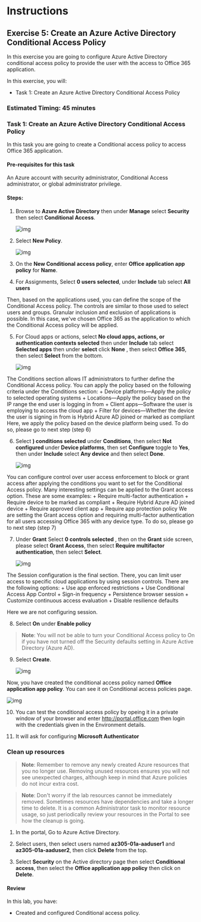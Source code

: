 # Instructions

## Exercise 5: Create an Azure Active Directory Conditional Access Policy

In this exercise you are going to configure Azure Active Directory conditional access policy to provide the user with the access to Office 365 application.

In this exercise, you will:

+ Task 1: Create an Azure Active Directory Conditional Access Policy

### Estimated Timing: 45 minutes

### Task 1: Create an Azure Active Directory Conditional Access Policy

In this task you are going to create a Conditional access policy to access Office 365 application.

#### Pre-requisites for this task

An Azure account with security administrator, Conditional Access administrator, or global administrator privilege.

#### Steps:

1. Browse to **Azure Active Directory** then under **Manage** select **Security** then select **Conditional Access**.

    ![img](../media/ca1.png)

2. Select **New Policy**.

    ![img](../media/ca2.png)

3. On the **New Conditional access policy**, enter **Office application app policy** for **Name**.

4. For Assignments, Select **0 users selected**, under **Include** tab select **All users**

Then, based on the applications used, you can define the scope of the Conditional Access policy. The controls are similar to those used to select users and groups. Granular inclusion and exclusion of applications is possible. In this case, we've chosen Office 365 as the application to which the Conditional Access policy will be applied.

5. For Cloud apps or actions, select **No cloud apps, actions, or authentication contexts selected** then under **Include** tab select **Selected apps** then under **select** click **None** , then select **Office 365**, then select **Select** from the bottom.   

    ![img](../media/ca3.png)

The Conditions section allows IT administrators to further define the Conditional Access policy. You can apply the policy based on the following criteria under the Conditions section:
    + Device platforms—Apply the policy to selected operating systems
    + Locations—Apply the policy based on the IP range the end user is logging in from
    + Client apps—Software the user is employing to access the cloud app
    + Filter for devices—Whether the device the user is signing in from is Hybrid Azure AD joined or marked as compliant
Here, we apply the policy based on the device platform being used. To do so, please go to next step (step 6)

6. Select **) conditions selected** under **Conditions**, then select **Not configured** under **Device platforms**, then set **Configure** toggle to **Yes**, then under **Include** select **Any device** and then select **Done**.

    ![img](../media/ca4.png)

You can configure control over user access enforcement to block or grant access after applying the conditions you want to set for the Conditional Access policy. Many interesting settings can be applied to the Grant access option. These are some examples:
    + Require multi-factor authentication
    + Require device to be marked as compliant
    + Require Hybrid Azure AD joined device
    + Require approved client app
    + Require app protection policy
We are setting the Grant access option and requiring multi-factor authentication for all users accessing Office 365 with any device type. To do so, please go to next step (step 7)

7. Under **Grant** Select **0 controls selected** , then on the **Grant** side screen, please select **Grant Access**, then select **Require multifactor authentication**, then select **Select**.

    ![img](../media/ca5.png)

The Session configuration is the final section. There, you can limit user access to specific cloud applications by using session controls. There are the following options:
    + Use app enforced restrictions
    + Use Conditional Access App Control
    + Sign-in frequency
    + Persistence browser session
    + Customize continuous access evaluation
    + Disable resilience defaults

Here we are not configuring session.

8. Select **On** under **Enable policy**

>**Note**: You will not be able to turn your Conditional Access policy to On if you have not turned off the Security defaults setting in Azure Active Directory (Azure AD).

9. Select **Create**.

    ![img](../media/ca6.png)

Now, you have created the conditional access policy named **Office application app policy**. You can see it on Conditional access policies page.

   ![img](../media/ca7.png)

10. You can test the conditional access policy by opeing it in a private window of your browser and enter http://portal.office.com then login with the credentials given in the Environment details.

11. It will ask for configuring **Microsoft Authenticator**

### Clean up resources

   >**Note**: Remember to remove any newly created Azure resources that you no longer use. Removing unused resources ensures you will not see unexpected charges, although keep in mind that Azure policies do not incur extra cost.
   
   >**Note**:  Don't worry if the lab resources cannot be immediately removed. Sometimes resources have dependencies and take a longer time to delete. It is a common Administrator task to monitor resource usage, so just periodically review your resources in the Portal to see how the cleanup is going. 

1. In the portal, Go to Azure Active Directory.

1. Select users, then select users named **az305-01a-aaduser1** and  **az305-01a-aaduser2**, then click **Delete** from the top.

1. Select **Security** on the Active directory page then select **Conditional access**, then select the **Office application app policy** then click on **Delete**.

#### Review

In this lab, you have:

- Created and configured Conditional access policy. 

